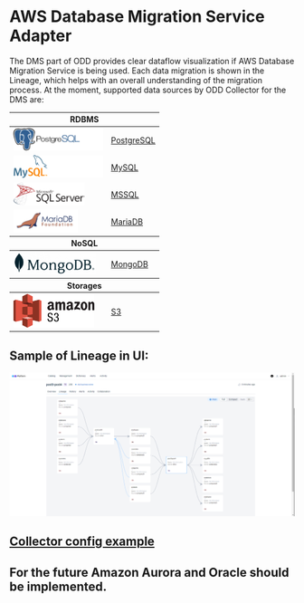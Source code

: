 
# AWS Database Migration Service Adapter

The DMS part of ODD provides clear dataflow visualization if AWS Database Migration Service is being used.
Each data migration is shown in the Lineage, which helps with an overall understanding of the migration process.
At the moment, supported data sources by ODD Collector for the DMS are:


<table>
    <thead>
        <tr>
            <th colspan="2">RDBMS</th>
        </tr>
    </thead>
    <tbody>
        <tr>
            <td><img height="40" src="./images/postgresql-logo.jpg" />
            </td>
            <td><a href="https://github.com/opendatadiscovery/odd-collector#postgresql">PostgreSQL</a></td>
        </tr>
        <tr>
            <td><img height="40" src="./images/mysql-logo.jpg" /> </td>
            <td><a href="https://github.com/opendatadiscovery/odd-collector#mysql">MySQL</a></td>
        </tr>
        <tr>
            <td><img src="./images/mssql.png" height="40" /> </td>
            <td><a href="https://github.com/opendatadiscovery/odd-collector#mssql">MSSQL</a></td>
        </tr>
        <tr>
            <td><img height="40" src="./images/mariadb.svg" /></td>
            <td><a href="https://github.com/opendatadiscovery/odd-collector#mariadb">MariaDB</a>
            </td>
        </tr>
    <thead>
        <tr>
            <th colspan="2">NoSQL</th>
        </tr>
    </thead>
        <tr>
            <td><img src="./images/mongodb.png" height="40" /></td>
            <td><a href="https://github.com/opendatadiscovery/odd-collector#mongodb">MongoDB </a>
            </td>
        </tr>
    <thead>
        <tr>
            <th colspan="2">Storages</th>
        </tr>
    </thead>
        <tr>
            <td><img src="./images/s3.png" height="60" /></td>
            <td><a href="https://github.com/opendatadiscovery/odd-collector-aws#s3">S3 </a></td>
        </tr>
</table>


## Sample of Lineage in UI:

<img src="./images/dms_lineage_ui.png"/>


## [Collector config example](../../../config_examples/dms.yaml) 

## For the future Amazon Aurora and Oracle should be implemented.
